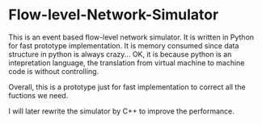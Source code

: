 Flow-level-Network-Simulator
============================

This is an event based flow-level network simulator. It is written in Python for fast prototype implementation.
It is memory consumed since data structure in python is always crazy...
OK, it is because python is an intepretation language, the translation from virtual machine to machine code is without controlling.

Overall, this is a prototype just for fast implementation to correct all the fuctions we need. 

I will later rewrite the simulator by C++ to improve the performance.
